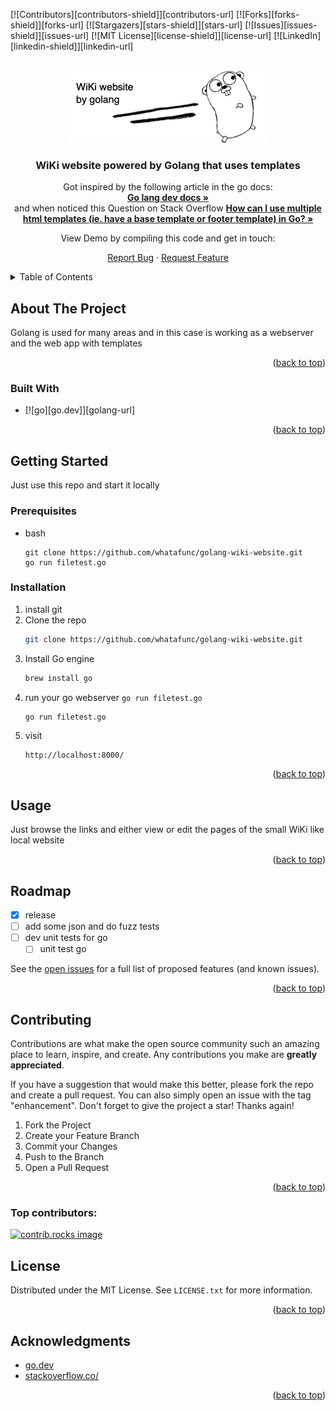 <!-- Improved compatibility of back to top link: See: https://github.com/othneildrew/Best-README-Template/pull/73 -->
<a id="readme-top"></a>
<!--
*** Thanks for checking out the Best-README-Template. If you have a suggestion
*** that would make this better, please fork the repo and create a pull request
*** or simply open an issue with the tag "enhancement".
*** Don't forget to give the project a star!
*** Thanks again! Now go create something AMAZING! :D
-->



<!-- PROJECT SHIELDS -->
<!--
*** I'm using markdown "reference style" links for readability.
*** Reference links are enclosed in brackets [ ] instead of parentheses ( ).
*** See the bottom of this document for the declaration of the reference variables
*** for contributors-url, forks-url, etc. This is an optional, concise syntax you may use.
*** https://www.markdownguide.org/basic-syntax/#reference-style-links
-->
[![Contributors][contributors-shield]][contributors-url]
[![Forks][forks-shield]][forks-url]
[![Stargazers][stars-shield]][stars-url]
[![Issues][issues-shield]][issues-url]
[![MIT License][license-shield]][license-url]
[![LinkedIn][linkedin-shield]][linkedin-url]



<!-- PROJECT LOGO -->
<br />
<div align="center">
  <a href="https://github.com/whatafunc/golang-wiki-website">
    <img src="images/Golang.png" alt="Logo" width="320" height="115">
  </a>

<h3 align="center">WiKi website powered by Golang that uses templates</h3>

  <p align="center">
    Got inspired by the following article in the go docs: 
    <br />
    <a href="go.dev/doc/articles/wiki"><strong>Go lang dev docs »</strong></a>
    <br />and when noticed this Question on Stack Overflow
    <a href="https://stackoverflow.com/questions/63443305/how-can-i-use-multiple-html-templates-ie-have-a-base-template-or-footer-templa"><strong>How can I use multiple html templates (ie. have a base template or footer template) in Go? »</strong></a>
    <br />
    <p>View Demo by compiling this code and get in touch:</p>
    <a href="https://github.com/whatafunc/golang-wiki-website/issues/new?labels=bug&template=bug-report---.md">Report Bug</a>
    ·
    <a href="https://github.com/whatafunc/golang-wiki-website/issues/new?labels=enhancement&template=feature-request---.md">Request Feature</a>
  </p>
</div>



<!-- TABLE OF CONTENTS -->
<details>
  <summary>Table of Contents</summary>
  <ol>
    <li>
      <a href="#about-the-project">About The Project</a>
      <ul>
        <li><a href="#built-with">Built With</a></li>
      </ul>
    </li>
    <li>
      <a href="#getting-started">Getting Started</a>
      <ul>
        <li><a href="#prerequisites">Prerequisites</a></li>
        <li><a href="#installation">Installation</a></li>
      </ul>
    </li>
    <li><a href="#usage">Usage</a></li>
    <li><a href="#roadmap">Roadmap</a></li>
    <li><a href="#contributing">Contributing</a></li>
    <li><a href="#license">License</a></li>
    <li><a href="#contact">Contact</a></li>
    <li><a href="#acknowledgments">Acknowledgments</a></li>
  </ol>
</details>



<!-- ABOUT THE PROJECT -->
## About The Project

Golang is used for many areas and in this case is working as a webserver and the web app with templates

<p align="right">(<a href="#readme-top">back to top</a>)</p>



### Built With

* [![go][go.dev]][golang-url]
 

<p align="right">(<a href="#readme-top">back to top</a>)</p>



<!-- GETTING STARTED -->
## Getting Started

Just use this repo and start it locally

### Prerequisites

* bash
  ``` 
  git clone https://github.com/whatafunc/golang-wiki-website.git
  go run filetest.go 
  ```

### Installation

1. install git
2. Clone the repo
   ```sh
   git clone https://github.com/whatafunc/golang-wiki-website.git
   ```
3. Install Go engine
   ```sh
   brew install go
   ```
4. run your go webserver `go run filetest.go `
   ```sh
   go run filetest.go 
   ```
5. visit 
   ```
   http://localhost:8000/
   ```

<p align="right">(<a href="#readme-top">back to top</a>)</p>



<!-- USAGE EXAMPLES -->
## Usage

Just browse the links and either view or edit the pages of the small WiKi like local website

<p align="right">(<a href="#readme-top">back to top</a>)</p>



<!-- ROADMAP -->
## Roadmap

- [x] release
- [ ] add some json and do fuzz tests 
- [ ] dev unit tests for go
    - [ ] unit test go 

See the [open issues](https://github.com/whatafunc/tweaking-a-stackoverflow-example-in-go/issues) for a full list of proposed features (and known issues).

<p align="right">(<a href="#readme-top">back to top</a>)</p>



<!-- CONTRIBUTING -->
## Contributing

Contributions are what make the open source community such an amazing place to learn, inspire, and create. Any contributions you make are **greatly appreciated**.

If you have a suggestion that would make this better, please fork the repo and create a pull request. You can also simply open an issue with the tag "enhancement".
Don't forget to give the project a star! Thanks again!

1. Fork the Project
2. Create your Feature Branch  
3. Commit your Changes 
4. Push to the Branch 
5. Open a Pull Request

<p align="right">(<a href="#readme-top">back to top</a>)</p>

### Top contributors:

<a href="https://github.com/github_username/repo_name/graphs/contributors">
  <img src="https://contrib.rocks/image?repo=github_username/repo_name" alt="contrib.rocks image" />
</a>



<!-- LICENSE -->
## License

Distributed under the MIT License. See `LICENSE.txt` for more information.

<p align="right">(<a href="#readme-top">back to top</a>)</p>

 

<!-- ACKNOWLEDGMENTS -->
## Acknowledgments

* [go.dev](go.dev)
* [stackoverflow.co/](https://stackoverflow.co/)

<p align="right">(<a href="#readme-top">back to top</a>)</p>